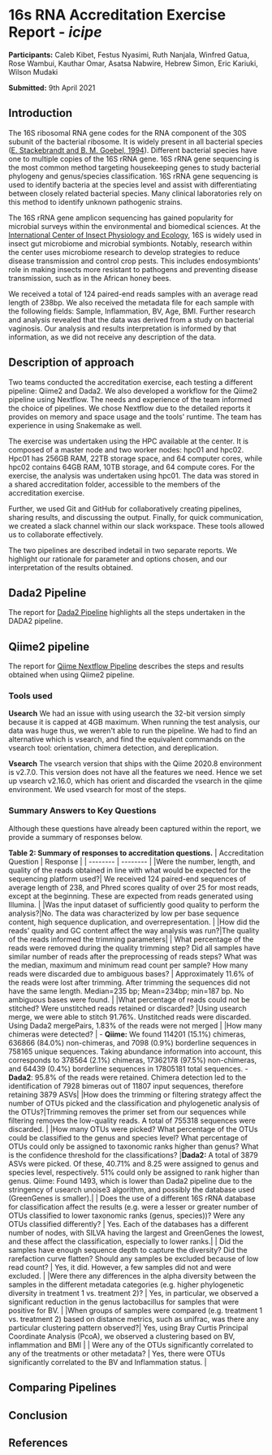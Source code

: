 # 16s RNA Accreditation Exercise Report - *icipe*
**Participants:** Caleb Kibet, Festus Nyasimi, Ruth Nanjala, Winfred Gatua, Rose Wambui, Kauthar Omar, Asatsa Nabwire, Hebrew Simon, Eric Kariuki, Wilson Mudaki

**Submitted:** 9th April 2021

## Introduction
The 16S ribosomal RNA gene codes for the RNA component of the 30S subunit of the bacterial ribosome. It is widely present in all bacterial species ([E. Stackebrandt and B. M. Goebel, 1994](https://doi.org/10.1099/00207713-44-4-846)). Different bacterial species have one to multiple copies of the 16S rRNA gene. 16S rRNA gene sequencing is the most common method targeting housekeeping genes to study bacterial phylogeny and genus/species classification. 16S rRNA gene sequencing is used to identify bacteria at the species level and assist with differentiating between closely related bacterial species. Many clinical laboratories rely on this method to identify unknown pathogenic strains.

The 16S rRNA gene amplicon sequencing has gained popularity for microbial surveys within the environmental and biomedical sciences. At the [International Center of Insect Physiology and Ecology](www.icipe.org), 16S is widely used in insect gut microbiome and microbial symbionts. Notably, research within the center uses microbiome research to develop strategies to reduce disease transmission and control crop pests. This includes endosymbionts' role in making insects more resistant to pathogens and preventing disease transmission, such as in the African honey bees.

We received a total of 124 paired-end reads samples with an average read length of 238bp. We also received the metadata file for each sample with the following fields: Sample, Inflammation, BV, Age, BMI. Further research and analysis revealed that the data was derived from a study on bacterial vaginosis. Our analysis and results interpretation is informed by that information, as we did not receive any description of the data. 


## Description of approach
Two teams conducted the accreditation exercise, each testing a different pipeline: Qiime2 and Dada2. We also developed a workflow for the Qiime2 pipeline using Nextflow. The needs and experience of the team informed the choice of pipelines. We chose Nextflow due to the detailed reports it provides on memory and space usage and the tools' runtime. The team has experience in using Snakemake as well. 

The exercise was undertaken using the HPC available at the center. It is composed of a master node and two worker nodes: hpc01 and hpc02. Hpc01 has 256GB RAM, 22TB storage space, and 64 computer cores, while hpc02 contains 64GB RAM, 10TB storage, and 64 compute cores. For the exercise, the analysis was undertaken using hpc01. The data was stored in a shared accreditation folder, accessible to the members of the accreditation exercise.

Further, we used Git and GitHub for collaboratively creating pipelines, sharing results, and discussing the output. Finally, for quick communication, we created a slack channel within our slack workspace. These tools allowed us to collaborate effectively. 

The two pipelines are described indetail in two separate reports. We highlight our rationale for parameter and options chosen, and our interpretation of the results obtained. 

## Dada2 Pipeline
The report for [Dada2 Pipeline](https://github.com/mbbu/16S_Accreditation/blob/Dada2_Report/Dada2_report.md) highlights all the steps undertaken in the DADA2 pipeline.

## Qiime2 pipeline
The report for [Qiime Nextflow Pipeline](https://github.com/mbbu/16S_Accreditation/blob/Dada2_Report/Dada2_report.md) describes the steps and results obtained when using Qiime2 pipeline.

### Tools used 
**Usearch** 
We had an issue with using usearch the 32-bit version simply because it is capped at 4GB maximum. When running the test analysis, our data was huge thus, we weren't able to run the pipeline. We had to find an alternative which is vsearch, and find the equivalent commands on the vsearch tool: orientation, chimera detection, and dereplication.

**Vsearch**
The vsearch version that ships with the Qiime 2020.8 environment is v2.7.0. This version does not have all the features we need. Hence we set up vsearch v2.16.0, which has orient and discarded the vsearch in the qiime environment. We used vsearch for most of the steps.

### Summary Answers to Key Questions
Although these questions have already been captured within the report, we provide a summary of responses below. 

**Table 2: Summary of responses to accreditation questions.**
| Accreditation Question | Response |
| -------- | -------- | 
|Were the number, length, and quality of the reads obtained in line with what would be expected for the sequencing platform used?| We received 124 paired-end sequences of average length of 238, and Phred scores quality of over 25 for most reads, except at the beginning. These are expected from reads generated using Illumina. |
|Was the input dataset of sufficiently good quality to perform the analysis?|No. The data was characterized by low per base sequence content, high sequence duplication, and overrepresentation. |
|How did the reads' quality and GC content affect the way analysis was run?|The quality of the reads informed the trimming parameters|
| What percentage of the reads were removed during the quality trimming step? Did all samples have similar number of reads after the preprocessing of reads steps? What was the median, maximum and minimum read count per sample? How many reads were discarded due to ambiguous bases?     | Approximately 11.6% of the reads were lost after trimming. After trimming the sequences did not have the same length. Median=235 bp; Mean=234bp; min=187 bp. No ambiguous bases were found. |
|What percentage of reads could not be stitched? Were unstitched reads retained or discarded?  |Using usearch merge, we were able to stitch 91.76%. Unstitched reads were discarded. Using Dada2 mergePairs, 1.83% of the reads were not merged |
|How many chimeras were detected? | - **Qiime:** We found 114201 (15.1%) chimeras, 636866 (84.0%) non-chimeras, and 7098 (0.9%) borderline sequences in 758165 unique sequences. Taking abundance information into account, this corresponds to 378564 (2.1%) chimeras, 17362178 (97.5%) non-chimeras, and 64439 (0.4%) borderline sequences in 17805181 total sequences.  - **Dada2**: 95.8% of the reads were retained. Chimera detection led to the identification of 7928 bimeras out of 11807 input sequences, therefore retaining 3879 ASVs|
|How does the trimming or filtering strategy affect the number of OTUs picked and the classification and phylogenetic analysis of the OTUs?|Trimming removes the primer set from our sequences while filtering removes the low-quality reads. A total of 755318 sequences were discarded.  |
|How many OTUs were picked? What percentage of the OTUs could be classified to the genus and species level? What percentage of OTUs could only be assigned to taxonomic ranks higher than genus? What is the confidence threshold for the classifications? |**Dada2:** A total of 3879 ASVs were picked. Of these, 40.71% and 8.25 were assigned to genus and species level, respectively. 51% could only be assigned to rank higher than genus. Qiime: Found 1493, which is lower than Dada2 pipeline due to the stringency of usearch unoise3 algorithm, and possibly the database used (GreenGenes is smaller).|
| Does the use of a different 16S rRNA database for classification affect the results (e.g. were a lesser or greater number of OTUs classified to lower taxonomic ranks (genus, species))? Were any OTUs classified differently? | Yes. Each of the databases has a different number of nodes, with SILVA having the largest and GreenGenes the lowest, and these affect the classification, especially to lower ranks.|
| Did the samples have enough sequence depth to capture the diversity? Did the rarefaction curve flatten? Should any samples be excluded because of low read count? | Yes, it did. However, a few samples did not and were excluded. |
|Were there any differences in the alpha diversity between the samples in the different metadata categories (e.g. higher phylogenetic diversity in treatment 1 vs. treatment 2)? | Yes, in particular, we observed a significant reduction in the genus lactobacillus for samples that were positive for BV. |
|When groups of samples were compared (e.g. treatment 1 vs. treatment 2) based on distance metrics, such as unifrac, was there any particular clustering pattern observed?| Yes, using Bray Curtis Principal Coordinate Analysis (PcoA), we observed a clustering based on BV, inflammation and BMI |
| Were any of the OTUs significantly correlated to any of the treatments or other metadata? | Yes, there were OTUs significantly correlated to the BV and Inflammation status. |

## Comparing Pipelines


## Conclusion


## References

